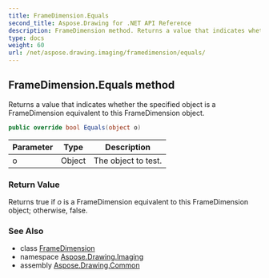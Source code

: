 ```yaml
---
title: FrameDimension.Equals
second_title: Aspose.Drawing for .NET API Reference
description: FrameDimension method. Returns a value that indicates whether the specified object is a FrameDimension equivalent to this FrameDimension object
type: docs
weight: 60
url: /net/aspose.drawing.imaging/framedimension/equals/
---
```

## FrameDimension.Equals method

Returns a value that indicates whether the specified object is a FrameDimension equivalent to this FrameDimension object.

```csharp
public override bool Equals(object o)
```

| Parameter | Type | Description |
| --- | --- | --- |
| o | Object | The object to test. |

### Return Value

Returns true if *o* is a FrameDimension equivalent to this FrameDimension object; otherwise, false.

### See Also

* class [FrameDimension](../)
* namespace [Aspose.Drawing.Imaging](../../framedimension/)
* assembly [Aspose.Drawing.Common](../../../)


